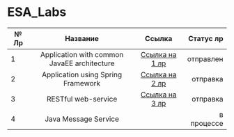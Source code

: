 # ESA_Labs

| № Лр  | Название      | Ссылка    | Статус лр|
|-------|:-------------:|:---------:|---------:|
|   1   |Application with common JavaEE architecture               |[Ссылка на 1 лр](https://github.com/WonMin13/ESA_Labs/tree/main/LR1_Dubman_Application%20with%20common%20JavaEE%20architecture)        |отправлен          |
|   2   |Application using Spring Framework               |[Ссылка на 2 лр](https://github.com/WonMin13/ESA_Labs/tree/main/LR2_Dubman_Application%20using%20Spring%20Framework)           |отправка          |
|   3   |RESTful web-service               |[Ссылка на 3 лр](https://github.com/WonMin13/ESA_Labs/tree/main/LR3_Dubman__RESTful%20web-service)           |отправка          |
|   4   |Java Message Service               |           |в процессе          |

